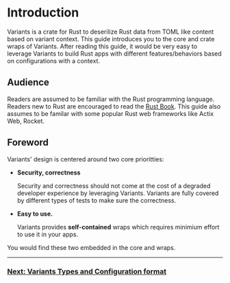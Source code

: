 
# Introduction

Variants is a crate for Rust to deserilize Rust data from TOML like content based on variant context.
This guide introduces you to the core and crate wraps of Variants. After reading this guide, it would be very easy to leverage Variants 
to build Rust apps with different features/behaviors based on configurations with a context.

## Audience

Readers are assumed to be familiar with the Rust programming language. Readers new to Rust are encouraged to read the [Rust Book](https://doc.rust-lang.org/book/). 
This guide also assumes to be familar with some popular Rust web frameworks like Actix Web, Rocket.

## Foreword

Variants' design is centered around two core prioritties:

  * **Security, correctness**

    Security and correctness should not come at the cost of a degraded developer experience by leveraging Variants. Variants are fully covered by different types
    of tests to make sure the correctness.

  * **Easy to use.**

    Variants provides **self-contained** wraps which requires minimium effort to use it in your apps.

You would find these two embedded in the core and wraps.

---
### [Next: Variants Types and Configuration format](./Types_and_config.md)